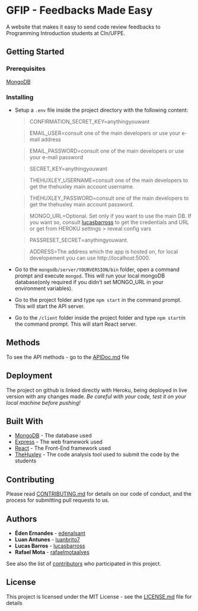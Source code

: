 # GFIP - Feedbacks Made Easy

A website that makes it easy to send code review feedbacks to Programming Introduction students at CIn/UFPE.

## Getting Started

### Prerequisites
[MongoDB](https://www.mongodb.com/download-center?jmp=nav#community)

### Installing
- Setup a `.env` file inside the project directory with the following content:

  >CONFIRMATION_SECRET_KEY=anythingyouwant

  >EMAIL_USER=consult one of the main developers or use your e-mail address

  >EMAIL_PASSWORD=consult one of the main developers or use your e-mail password

  >SECRET_KEY=anythingyouwant

  >THEHUXLEY_USERNAME=consult one of the main developers to get the thehuxley main account username.

  >THEHUXLEY_PASSWORD=consult one of the main developers to get the thehuxley main account password.

  >MONGO_URL=Optional. Set only if you want to use the main DB. If you want so, consult [lucasbarross](https://github.com/lucasbarross) to get the credentials and URL or get from HEROKU settings > reveal config vars

  >PASSRESET_SECRET=anythingyouwant.

  >ADDRESS=The address which the app is hosted on, for local developement you can use http://localhost:5000.

- Go to the `mongodb/server/YOURVERSION/bin` folder, open a command prompt and execute `mongod`. This will run your local mongoDB database(only required if you didn't set MONGO_URL in your environment variables).

- Go to the project folder and type `npm start` in the command prompt. This will start the API server.

- Go to the `/client` folder inside the project folder and type `npm start`in the command prompt. This will start React server.

## Methods

To see the API methods - go to the [APIDoc.md](APIDoc.md) file

## Deployment
The project on github is linked directly with Heroku, being deployed in live version with any changes made. *Be careful with your code, test it on your local machine before pushing!* 

## Built With

* [MongoDB](https://docs.mongodb.com/) - The database used
* [Express](http://expressjs.com/pt-br/api.html) - The web framework used
* [React](https://reactjs.org/) - The Front-End framework used
* [TheHuxley](https://thehuxley.com.br/) - The code analysis tool used to submit the code by the students

## Contributing

Please read [CONTRIBUTING.md](CONTRIBUTING.md) for details on our code of conduct, and the process for submitting pull requests to us. 

## Authors

* **Éden Ernandes** - [edenalsant](https://github.com/edenalsant)
* **Luan Antunes**  - [luanbrito7](https://github.com/luanbrito7)
* **Lucas Barros**  - [lucasbarross](https://github.com/lucasbarross)
* **Rafael Mota**   - [rafaelmotaalves](https://github.com/rafaelmotaalves)


See also the list of [contributors](https://github.com/your/project/contributors) who participated in this project.

## License

This project is licensed under the MIT License - see the [LICENSE.md](LICENSE.md) file for details
